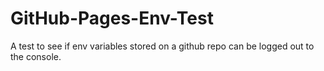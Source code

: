 # GitHub-Pages-Env-Test
A test to see if env variables stored on a github repo can be logged out to the console.
